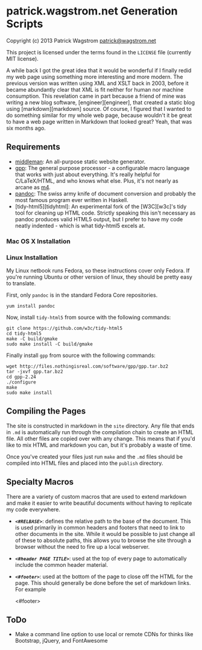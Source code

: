 patrick.wagstrom.net Generation Scripts
=======================================

Copyright (c) 2013 Patrick Wagstrom <patrick@wagstrom.net>

This project is licensed under the terms found in the `LICENSE` file (currently
MIT license).

A while back I got the great idea that it would be wonderful if I finally redid
my web page using something more interesting and more modern. The previous
version was written using XML and XSLT back in 2003, before it became
abundantly clear that XML is fit neither for human nor machine consumption.
This revelation came in part because a friend of mine was writing a new blog
software, [engineer][engineer], that created a static blog using
[markdown][markdown] source. Of course, I figured that I wanted to do something
similar for my whole web page, because wouldn't it be great to have a web page
written in Markdown that looked great? Yeah, that was six months ago.

Requirements
------------

* [middleman][middleman]: An all-purpose static website generator.
* [gpp][gpp]: The general purpose processor - a configurable macro language
  that works with just about everything. It's really helpful for C/LaTeX/HTML,
  and who knows what else. Plus, it's not nearly as arcane as [m4][m4].
* [pandoc][pandoc]: The swiss army knife of document conversion and probably
  the most famous program ever written in Haskell.
* [tidy-html5][tidyhtml]: An experimental fork of the [W3C][w3c]'s tidy tool
  for cleaning up HTML code. Strictly speaking this isn't necessary as pandoc
  produces valid HTML5 output, but I prefer to have my code neatly indented -
  which is what tidy-html5 excels at.

### Mac OS X Installation

### Linux Installation

My Linux netbook runs Fedora, so these instructions cover only Fedora. If
you're running Ubuntu or other version of linux, they should be pretty easy to
translate.

First, only `pandoc` is in the standard Fedora Core repositories.

    yum install pandoc

Now, install `tidy-html5` from source with the following commands:

    git clone https://github.com/w3c/tidy-html5
    cd tidy-html5
    make -C build/gmake
    sudo make install -C build/gmake

Finally install `gpp` from source with the following commands:

    wget http://files.nothingisreal.com/software/gpp/gpp.tar.bz2
    tar -jxvf gpp.tar.bz2
    cd gpp-2.24
    ./configure
    make
    sudo make install

Compiling the Pages
-------------------

The site is constructed in markdown in the `site` directory. Any file that ends
in `.md` is automatically run through the compilation chain to create an HTML
file. All other files are copied over with any change. This means that if you'd
like to mix HTML and markdown you can, but it's probably a waste of time.

Once you've created your files just run `make` and the `.md` files should be
compiled into HTML files and placed into the `publish` directory.

Specialty Macros
----------------

There are a variety of custom macros that are used to extend markdown and make
it easier to write beautiful documents without having to replicate my code
everywhere.

* ***`<#RELBASE>`***: defines the relative path to the base of the document.
  This is used primarily in common headers and footers that need to link to
  other documents in the site. While it would be possible to just change all of
  these to absolute paths, this allows you to browse the site through a browser
  without the need to fire up a local webserver.
* ***`<#header PAGE TITLE>`***: used at the top of every page to automatically
  include the common header material.
* ***`<#footer>`***: used at the bottom of the page to close off the HTML for
  the page. This should generally be done before the set of markdown links. For
  example

    <#footer>
    
    [nytimes]: http://www.nytimes.com/
    [github]: http://www.github.com/

ToDo
----

* Make a command line option to use local or remote CDNs for thinks like Bootstrap, jQuery, and FontAwesome

[pandoc]: http://johnmacfarlane.net/pandoc/
[gpp]: http://en.nothingisreal.com/wiki/GPP
[tidyhtml5]: http://w3c.github.io/tidy-html5/
[m4]: http://www.gnu.org/software/m4/
[middleman]: http://middlemanapp.com/
